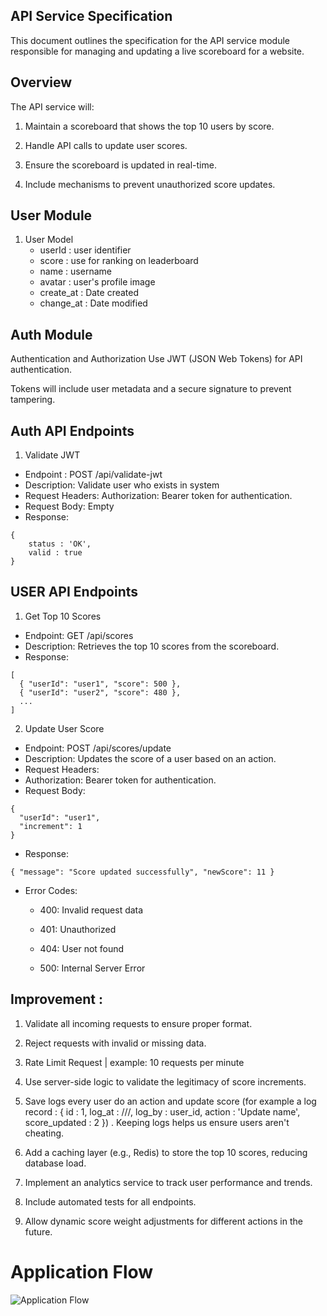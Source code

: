## API Service Specification

This document outlines the specification for the API service module responsible for managing and updating a live scoreboard for a website.

## Overview

The API service will:

1. Maintain a scoreboard that shows the top 10 users by score.

2. Handle API calls to update user scores.

3. Ensure the scoreboard is updated in real-time.

4. Include mechanisms to prevent unauthorized score updates.

## User Module 
1. User Model 
    - userId : user identifier
    - score : use for ranking on leaderboard
    - name : username
    - avatar : user's profile image 
    - create_at : Date created
    - change_at : Date modified
## Auth Module
Authentication and Authorization
Use JWT (JSON Web Tokens) for API authentication.

Tokens will include user metadata and a secure signature to prevent tampering.

## Auth API Endpoints
1. Validate JWT 
- Endpoint : POST /api/validate-jwt
- Description: Validate user who exists in system
- Request Headers: Authorization: Bearer token for authentication.
- Request Body: Empty 
- Response:
```
{
    status : 'OK',
    valid : true
}
```

## USER API Endpoints
1. Get Top 10 Scores
- Endpoint: GET /api/scores
- Description: Retrieves the top 10 scores from the scoreboard.
- Response:
```
[
  { "userId": "user1", "score": 500 },
  { "userId": "user2", "score": 480 },
  ...
]
```

2. Update User Score
- Endpoint: POST /api/scores/update
- Description: Updates the score of a user based on an action.
- Request Headers:
- Authorization: Bearer token for authentication.
- Request Body:
```
{
  "userId": "user1",
  "increment": 1
}
```
- Response:

```{ "message": "Score updated successfully", "newScore": 11 } ```
- Error Codes:

    - 400: Invalid request data

    - 401: Unauthorized

    - 404: User not found

    - 500: Internal Server Error



## Improvement :

1. Validate all incoming requests to ensure proper format.

2. Reject requests with invalid or missing data.

3. Rate Limit Request | example:  10 requests per minute

4. Use server-side logic to validate the legitimacy of score increments.

5. Save logs every user do an action and update score (for example a log record : {
    id : 1, 
    log_at : ///,
    log_by : user_id,
    action : 'Update name',
    score_updated : 2
}) . Keeping logs helps us ensure users aren't cheating.

6. Add a caching layer (e.g., Redis) to store the top 10 scores, reducing database load.

7. Implement an analytics service to track user performance and trends.

8. Include automated tests for all endpoints.

9. Allow dynamic score weight adjustments for different actions in the future.

# Application Flow
![Application Flow](/src/problem6/flow.png "Application Flow")
